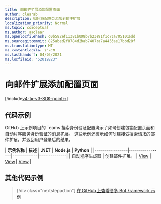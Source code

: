 ```yaml
---
title: 向邮件扩展添加配置页面
author: clearab
description: 如何将配置页添加到邮件扩展
localization_priority: Normal
ms.topic: conceptual
ms.author: anclear
ms.openlocfilehash: c0b582ef11381b008b7b23e91f1c71a705101edd
ms.sourcegitcommit: 825abed2f8784d2bab7407ba7a4455ae17bbd28f
ms.translationtype: MT
ms.contentlocale: zh-CN
ms.lasthandoff: 04/26/2021
ms.locfileid: "52019823"
---
```

# <a name="add-a-configuration-page-to-your-messaging-extension"></a>向邮件扩展添加配置页面

[!include[v4-to-v3-SDK-pointer](~/includes/v4-to-v3-pointer-me.md)]

## <a name="code-sample"></a>代码示例

GitHub 上示例项目的 Teams 搜索身份验证配置演示了如何创建包含配置页面和自动程序服务身份验证的消息扩展。 这些示例还演示如何创建接受搜索请求的邮件扩展，并返回用户登录后的结果。

| **示例名称** | **描述** | **.NET** | **Node.js** | **Python** |
|-----------------|-----------------|-------------|--------------|
| 自动程序生成器 | 创建邮件扩展。 | [View](https://github.com/microsoft/BotBuilder-Samples/tree/master/samples/csharp_dotnetcore/52.teams-messaging-extensions-search-auth-config) | [View](https://github.com/microsoft/BotBuilder-Samples/tree/master/samples/javascript_nodejs/52.teams-messaging-extensions-search-auth-config) | [View]( https://github.com/microsoft/BotBuilder-Samples/tree/main/samples/python/50.teams-messaging-extension-search) |

## <a name="additional-code-sample"></a>其他代码示例

> [!div class="nextstepaction"]
> [在 GitHub 上查看更多 Bot Framework 示例](https://github.com/microsoft/BotBuilder-Samples)
